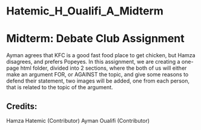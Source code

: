 # Hatemic_H_Oualifi_A_Midterm

# Midterm: Debate Club Assignment
 Ayman agrees that KFC is a good fast food place to get chicken, but 
 Hamza disagrees, and prefers Popeyes. In this assignment, we are 
 creating a one-page html folder, divided into 2 sections, where the 
 both of us will either make an argument FOR, or AGAINST the topic, 
 and give some reasons to defend their statement, two images will be 
 added, one from each person, that is related to the topic of the 
 argument.

 ## Credits:
 Hamza Hatemic (Contributor)
 Ayman Oualifi (Contributor)